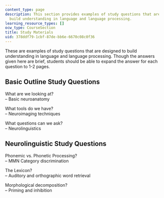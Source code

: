 ```yaml
---
content_type: page
description: This section provides examples of study questions that are designed to
  build understanding in language and language processing.
learning_resource_types: []
ocw_type: CourseSection
title: Study Materials
uid: 378ddf79-1cbf-87de-bb6e-6670c08c0f36
---
```


These are examples of study questions that are designed to build understanding in language and language processing. Though the answers given here are brief, students should be able to expand the answer for each question to 1-2 pages.

Basic Outline Study Questions
-----------------------------

What are we looking at?  
– Basic neuroanatomy  
  
What tools do we have?  
– Neuroimaging techniques  
  
What questions can we ask?  
– Neurolinguistics

Neurolinguistic Study Questions
-------------------------------

Phonemic vs. Phonetic Processing?  
– MMN Category discrimination  
  
The Lexicon?  
– Auditory and orthographic word retrieval  
  
Morphological decomposition?  
– Priming and inhibition